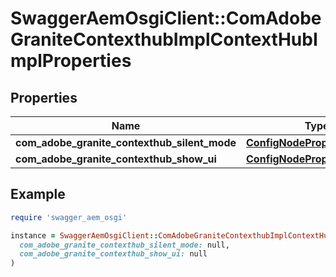 # SwaggerAemOsgiClient::ComAdobeGraniteContexthubImplContextHubImplProperties

## Properties

| Name | Type | Description | Notes |
| ---- | ---- | ----------- | ----- |
| **com_adobe_granite_contexthub_silent_mode** | [**ConfigNodePropertyBoolean**](ConfigNodePropertyBoolean.md) |  | [optional] |
| **com_adobe_granite_contexthub_show_ui** | [**ConfigNodePropertyBoolean**](ConfigNodePropertyBoolean.md) |  | [optional] |

## Example

```ruby
require 'swagger_aem_osgi'

instance = SwaggerAemOsgiClient::ComAdobeGraniteContexthubImplContextHubImplProperties.new(
  com_adobe_granite_contexthub_silent_mode: null,
  com_adobe_granite_contexthub_show_ui: null
)
```

